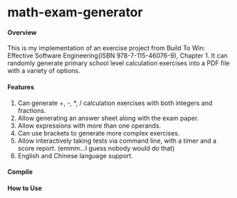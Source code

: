 # math-exam-generator
#### Overview
This is my implementation of an exercise project from
Build To Win: Effective Software Engineering(ISBN 978-7-115-46076-9),
Chapter 1. It can randomly generate primary school level calculation
exercises into a PDF file with a variety of options.
#### Features
1. Can generate +, -, *, / calculation exercises with both integers and
fractions.
2. Allow generating an answer sheet along with the exam paper.
3. Allow expressions with more than one operands.
4. Can use brackets to generate more complex exercises.
5. Allow interactively taking tests via command line, with a timer and
a score report. (emmm...I guess nobody would do that)
6. English and Chinese language support.
#### Compile
#### How to Use

